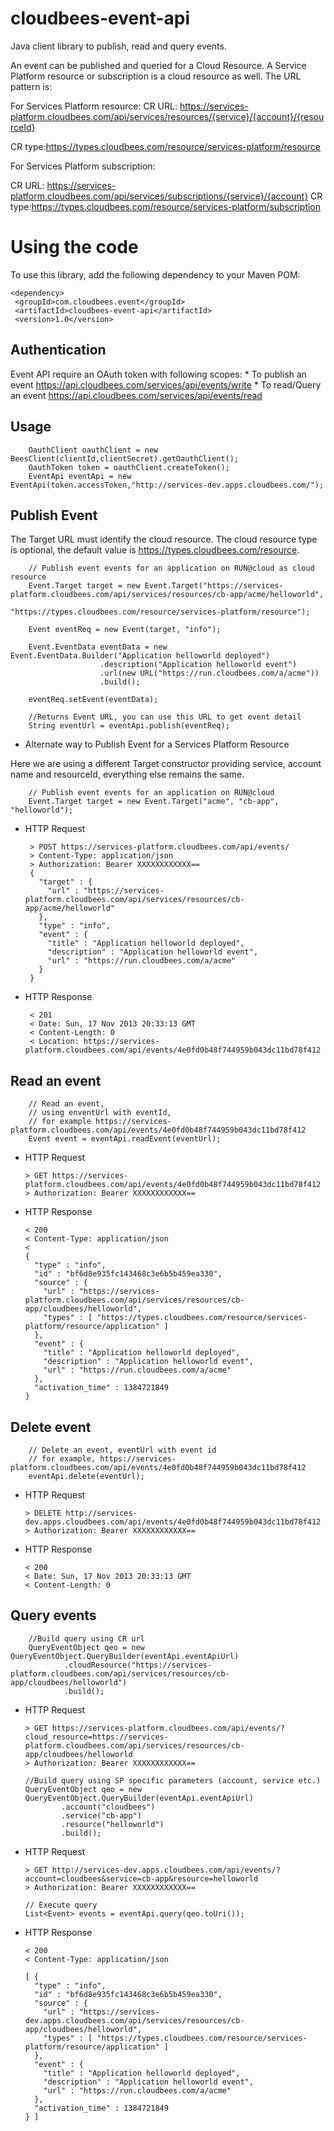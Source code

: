 cloudbees-event-api
===================

Java client library to publish, read and query events.

An event can be published and queried for a Cloud Resource. A Service Platform resource or subscription is a cloud
resource as well. The URL pattern is:

For Services Platform resource:
CR URL: https://services-platform.cloudbees.com/api/services/resources/{service}/{account}/{resourceId}

CR type:https://types.cloudbees.com/resource/services-platform/resource

For Services Platform subscription:

CR URL: https://services-platform.cloudbees.com/api/services/subscriptions/{service}/{account}
CR type:https://types.cloudbees.com/resource/services-platform/subscription

Using the code
==============
To use this library, add the following dependency to your Maven POM:

    <dependency>
     <groupId>com.cloudbees.event</groupId>
     <artifactId>cloudbees-event-api</artifactId>
     <version>1.0</version>
   </dependency>


Authentication
--------------
Event API require an OAuth token with following scopes:
    * To publish an event https://api.cloudbees.com/services/api/events/write
    * To read/Query an event https://api.cloudbees.com/services/api/events/read


Usage
-----

        OauthClient oauthClient = new BeesClient(clientId,clientSecret).getOauthClient();
        OauthToken token = oauthClient.createToken();
        EventApi eventApi = new EventApi(token.accessToken,"http://services-dev.apps.cloudbees.com/");

Publish Event
-------------
The Target URL must identify the cloud resource. The cloud resource type is optional, the default value is https://types.cloudbees.com/resource.

        // Publish event events for an application on RUN@cloud as cloud resource
        Event.Target target = new Event.Target("https://services-platform.cloudbees.com/api/services/resources/cb-app/acme/helloworld",
                                               "https://types.cloudbees.com/resource/services-platform/resource");

        Event eventReq = new Event(target, "info");

        Event.EventData eventData = new Event.EventData.Builder("Application helloworld deployed")
                        .description("Application helloworld event")
                        .url(new URL("https://run.cloudbees.com/a/acme"))
                        .build();

        eventReq.setEvent(eventData);

        //Returns Event URL, you can use this URL to get event detail
        String eventUrl = eventApi.publish(eventReq);



* Alternate way to Publish Event for a Services Platform Resource

Here we are using a different Target constructor providing service, account name and resourceId, everything else remains the same.

        // Publish event events for an application on RUN@cloud
        Event.Target target = new Event.Target("acme", "cb-app", "helloworld");

 * HTTP Request
 
        > POST https://services-platform.cloudbees.com/api/events/
        > Content-Type: application/json
        > Authorization: Bearer XXXXXXXXXXXX==
        {
          "target" : {
            "url" : "https://services-platform.cloudbees.com/api/services/resources/cb-app/acme/helloworld"
          },
          "type" : "info",
          "event" : {
            "title" : "Application helloworld deployed",
            "description" : "Application helloworld event",
            "url" : "https://run.cloudbees.com/a/acme"
          }
        }
 * HTTP Response
 
        < 201
        < Date: Sun, 17 Nov 2013 20:33:13 GMT
        < Content-Length: 0
        < Location: https://services-platform.cloudbees.com/api/events/4e0fd0b48f744959b043dc11bd78f412

Read an event
-------------
        // Read an event,
        // using enventUrl with eventId,
        // for example https://services-platform.cloudbees.com/api/events/4e0fd0b48f744959b043dc11bd78f412
        Event event = eventApi.readEvent(eventUrl);


  * HTTP Request
  
        > GET https://services-platform.cloudbees.com/api/events/4e0fd0b48f744959b043dc11bd78f412
        > Authorization: Bearer XXXXXXXXXXXX==

  * HTTP Response
 
        < 200
        < Content-Type: application/json
        <
        {
          "type" : "info",
          "id" : "bf6d8e935fc143468c3e6b5b459ea330",
          "source" : {
            "url" : "https://services-platform.cloudbees.com/api/services/resources/cb-app/cloudbees/helloworld",
            "types" : [ "https://types.cloudbees.com/resource/services-platform/resource/application" ]
          },
          "event" : {
            "title" : "Application helloworld deployed",
            "description" : "Application helloworld event",
            "url" : "https://run.cloudbees.com/a/acme"
          },
          "activation_time" : 1384721849
        }

Delete event
------------
        // Delete an event, eventUrl with event id
        // for example, https://services-platform.cloudbees.com/api/events/4e0fd0b48f744959b043dc11bd78f412
        eventApi.delete(eventUrl);

  * HTTP Request
 
        > DELETE http://services-dev.apps.cloudbees.com/api/events/4e0fd0b48f744959b043dc11bd78f412
        > Authorization: Bearer XXXXXXXXXXXX==

  * HTTP Response
 
        < 200
        < Date: Sun, 17 Nov 2013 20:33:13 GMT
        < Content-Length: 0

Query events
------------
        //Build query using CR url
        QueryEventObject qeo = new QueryEventObject.QueryBuilder(eventApi.eventApiUrl)
                .cloudResource("https://services-platform.cloudbees.com/api/services/resources/cb-app/cloudbees/helloworld")
                .build();

  * HTTP Request
  
        > GET https://services-platform.cloudbees.com/api/events/?cloud_resource=https://services-platform.cloudbees.com/api/services/resources/cb-app/cloudbees/helloworld
        > Authorization: Bearer XXXXXXXXXXXX==

        //Build query using SP specific parameters (account, service etc.)
        QueryEventObject qeo = new QueryEventObject.QueryBuilder(eventApi.eventApiUrl)
                .account("cloudbees")
                .service("cb-app")
                .resource("helloworld")
                .build();

  * HTTP Request
  
        > GET http://services-dev.apps.cloudbees.com/api/events/?account=cloudbees&service=cb-app&resource=helloworld
        > Authorization: Bearer XXXXXXXXXXXX==

        // Execute query
        List<Event> events = eventApi.query(qeo.toUri());


  * HTTP Response
  
        < 200
        < Content-Type: application/json

        [ {
          "type" : "info",
          "id" : "bf6d8e935fc143468c3e6b5b459ea330",
          "source" : {
            "url" : "https://services-dev.apps.cloudbees.com/api/services/resources/cb-app/cloudbees/helloworld",
            "types" : [ "https://types.cloudbees.com/resource/services-platform/resource/application" ]
          },
          "event" : {
            "title" : "Application helloworld deployed",
            "description" : "Application helloworld event",
            "url" : "https://run.cloudbees.com/a/acme"
          },
          "activation_time" : 1384721849
        } ]

